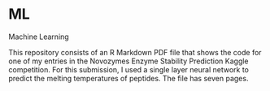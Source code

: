 # ML
Machine Learning

This repository consists of an R Markdown PDF file that shows the code for one of my entries in the Novozymes Enzyme Stability Prediction Kaggle competition.  For this submission, I used a single layer neural network to predict the melting temperatures of peptides.  The file has seven pages.
